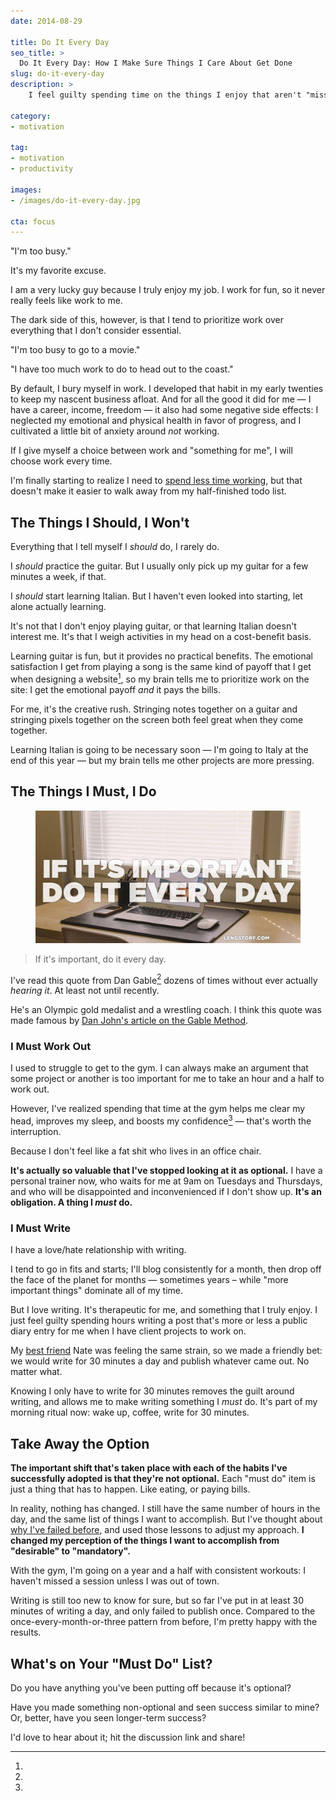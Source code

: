 ```yaml
---
date: 2014-08-29

title: Do It Every Day
seo_title: >
  Do It Every Day: How I Make Sure Things I Care About Get Done
slug: do-it-every-day
description: >
    I feel guilty spending time on the things I enjoy that aren't "mission critical". To address this, I turn the things I WANT to do into the things I MUST do.

category:
- motivation

tag:
- motivation
- productivity

images:
- /images/do-it-every-day.jpg

cta: focus
---
```


"I'm too busy."

It's my favorite excuse.

I am a very lucky guy because I truly enjoy my job. I work for fun, so it never
really feels like work to me.

The dark side of this, however, is that I tend to prioritize work over
everything that I don't consider essential.

"I'm too busy to go to a movie."

"I have too much work to do to head out to the coast."

By default, I bury myself in work. I developed that habit in my early twenties
to keep my nascent business afloat. And for all the good it did for me — I have
a career, income, freedom — it also had some negative side effects: I neglected
my emotional and physical health in favor of progress, and I cultivated a little
bit of anxiety around _not_ working.

If I give myself a choice between work and "something for me", I will choose
work every time.

I'm finally starting to realize I need to [spend less time working][1], but that
doesn't make it easier to walk away from my half-finished todo list.

## The Things I Should, I Won't

Everything that I tell myself I _should_ do, I rarely do.

I _should_ practice the guitar. But I usually only pick up my guitar for a few
minutes a week, if that.

I _should_ start learning Italian. But I haven't even looked into starting, let
alone actually learning.

It's not that I don't enjoy playing guitar, or that learning Italian doesn't
interest me. It's that I weigh activities in my head on a cost-benefit basis.

Learning guitar is fun, but it provides no practical benefits. The emotional
satisfaction I get from playing a song is the same kind of payoff that I get
when designing a website[^creative-rush], so my brain tells me to prioritize
work on the site: I get the emotional payoff _and_ it pays the bills.

[^creative-rush]:
  For me, it's the creative rush. Stringing notes together on a guitar and stringing pixels together on the screen both feel great when they come together.

Learning Italian is going to be necessary soon — I'm going to Italy at the end
of this year — but my brain tells me other projects are more pressing.

## The Things I Must, I Do

<figure class="figure figure--center">
  <img src="./images/do-it-every-day.jpg" alt="If it's important, do it every day." />
</figure>

> If it's important, do it every day.

I've read this quote from Dan Gable[^dan-gable] dozens of times without ever
actually _hearing it_. At least not until recently.

[^dan-gable]:
  He's an Olympic gold medalist and a wrestling coach. I think this quote was made famous by [Dan John's article on the Gable Method][2].

### I Must Work Out

I used to struggle to get to the gym. I can always make an argument that some
project or another is too important for me to take an hour and a half to work
out.

However, I've realized spending that time at the gym helps me clear my head,
improves my sleep, and boosts my confidence[^fat-shit] — that's worth the
interruption.

[^fat-shit]:
  Because I don't feel like a fat shit who lives in an office chair.

**It's actually so valuable that I've stopped looking at it as optional.** I
have a personal trainer now, who waits for me at 9am on Tuesdays and Thursdays,
and who will be disappointed and inconvenienced if I don't show up. **It's an
obligation. A thing I _must_ do.**

### I Must Write

I have a love/hate relationship with writing.

I tend to go in fits and starts; I'll blog consistently for a month, then drop
off the face of the planet for months — sometimes years – while "more important
things" dominate all of my time.

But I love writing. It's therapeutic for me, and something that I truly enjoy. I
just feel guilty spending hours writing a post that's more or less a public
diary entry for me when I have client projects to work on.

My [best friend][3] Nate was feeling the same strain, so we made a friendly bet:
we would write for 30 minutes a day and publish whatever came out. No matter
what.

Knowing I only have to write for 30 minutes removes the guilt around writing,
and allows me to make writing something I _must_ do. It's part of my morning
ritual now: wake up, coffee, write for 30 minutes.

## Take Away the Option

**The important shift that's taken place with each of the habits I've
successfully adopted is that they're not optional.** Each "must do" item is just
a thing that has to happen. Like eating, or paying bills.

In reality, nothing has changed. I still have the same number of hours in the
day, and the same list of things I want to accomplish. But I've thought about
[why I've failed before][4], and used those lessons to adjust my approach. **I
changed my perception of the things I want to accomplish from "desirable" to
"mandatory".**

With the gym, I'm going on a year and a half with consistent workouts: I haven't
missed a session unless I was out of town.

Writing is still too new to know for sure, but so far I've put in at least 30
minutes of writing a day, and only failed to publish once. Compared to the
once-every-month-or-three pattern from before, I'm pretty happy with the
results.

## What's on Your "Must Do" List?

Do you have anything you've been putting off because it's optional?

Have you made something non-optional and seen success similar to mine? Or,
better, have you seen longer-term success?

I'd love to hear about it; hit the discussion link and share!

[1]: /better-productivity-work-less
[2]: http://www.t-nation.com/free_online_article/sports_body_training_performance/the_gable_method
[3]: /best-friends
[4]: /see-tree-coming
